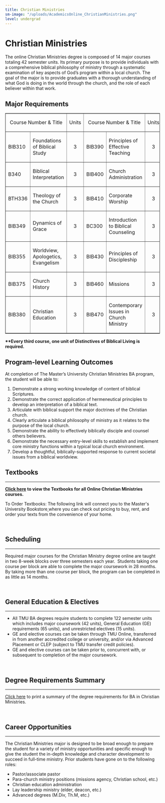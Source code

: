 ```yaml
---
title: Christian Ministries
sm-image: "/uploads/AcademicsOnline_ChristianMinistries.png"
level: undergrad
---
```


<h1><span>Christian Ministries</span></h1>
<p>The online Christian Ministries degree is composed of 14 major courses totaling 42 semester units. Its primary purpose is to provide individuals with a comprehensive biblical philosophy of ministry through a systematic examination of key aspects of God’s program within a local church. The goal of the major is to provide graduates with a thorough understanding of what God is doing in the world through the church, and the role of each believer within that work.</p>
<h2>Major Requirements</h2>
<table border="1" cellspacing="0" cellpadding="5" width="100%">
<tbody>
<tr>
<td colspan="2">
<p align="center"><span>Course Number &amp; Title</span></p>
</td>
<td>
<p align="center"><span>Units</span></p>
</td>
<td colspan="2">
<p align="center"><span>Course Number &amp; Title</span></p>
</td>
<td>
<p align="center"><span>Units</span></p>
</td>
</tr>
<tr>
<td>
<p>BIB310</p>
</td>
<td>
<p>Foundations of Biblical Study</p>
</td>
<td>
<p align="center">3</p>
</td>
<td>
<p>BIB390</p>
</td>
<td>
<p>Principles of Effective Teaching</p>
</td>
<td>
<p align="center">3</p>
</td>
</tr>
<tr>
<td>
<p>B340</p>
</td>
<td>Biblical Interpretation</td>
<td>
<p style="text-align: center;">3</p>
</td>
<td>
<p>BIB400</p>
</td>
<td>
<p style="text-align: left;" align="center">Church Administration</p>
</td>
<td style="text-align: center;">3</td>
</tr>
<tr>
<td>
<p>BTH336</p>
</td>
<td>
<p>Theology of the Church</p>
</td>
<td>
<p align="center">3</p>
</td>
<td>
<p>BIB410</p>
</td>
<td>
<p>Corporate Worship</p>
</td>
<td>
<p align="center">3</p>
</td>
</tr>
<tr>
<td>
<p>BIB349</p>
</td>
<td>
<p>Dynamics of Grace</p>
</td>
<td>
<p align="center">3</p>
</td>
<td>
<p>BC300</p>
</td>
<td>
<p>Introduction to Biblical Counseling</p>
</td>
<td>
<p align="center">3</p>
</td>
</tr>
<tr>
<td>
<p>BIB355</p>
</td>
<td>
<p>Worldview, Apologetics, Evangelism</p>
</td>
<td>
<p align="center">3</p>
</td>
<td>
<p>BIB430</p>
</td>
<td>
<p>Principles of Discipleship</p>
</td>
<td>
<p align="center">3</p>
</td>
</tr>
<tr>
<td>
<p>BIB375</p>
</td>
<td>
<p>Church History</p>
</td>
<td>
<p align="center">3</p>
</td>
<td>
<p>BIB460</p>
</td>
<td>
<p>Missions</p>
</td>
<td>
<p align="center">3</p>
</td>
</tr>
<tr>
<td>
<p>BIB380</p>
</td>
<td>
<p>Christian Education</p>
</td>
<td>
<p align="center">3</p>
</td>
<td>
<p>BIB470</p>
</td>
<td>
<p>Contemporary Issues in Church Ministry</p>
</td>
<td>
<p align="center">3</p>
</td>
</tr>
</tbody>
</table>
<p><strong>**Every third course, one unit of Distinctives of Biblical Living is required.</strong></p>
<h2>Program-level Learning Outcomes</h2>
<p>At completion of The Master’s University Christian Ministries BA program, the student will be able to:</p>
<ol>
<li>Demonstrate a strong working knowledge of content of biblical Scriptures.</li>
<li>Demonstrate the correct application of hermeneutical principles to develop an interpretation of a biblical text.</li>
<li>Articulate with biblical support the major doctrines of the Christian church.</li>
<li>Clearly articulate a biblical philosophy of ministry as it relates to the purpose of the local church.</li>
<li>Demonstrate the ability to effectively biblically disciple and counsel others believers.</li>
<li>Demonstrate the necessary entry-level skills to establish and implement core ministry functions within a typical local church environment.</li>
<li>Develop a thoughtful, biblically-supported response to current societal issues from a biblical worldview.</li>
</ol>
<p><span style="color: #99aece; font-family: 'Century Gothic', Helvetica, Arial, sans-serif; font-size: 19px; line-height: 23px;"><span style="color: #99aece; font-family: 'Century Gothic', Helvetica, Arial, sans-serif; font-size: 19px; line-height: 23px;"><span style="color: #616161; font-family: Raleway, sans-serif; font-size: 22px; font-weight: 800; line-height: 28px;"> <!--StartFragment--></span></span></span></p>
<h2>Textbooks</h2>
<div><hr /></div>
<p style="text-align: left;"><strong><a href="/media/869756/ba-cm-booklist-33017.pdf" title="BA-CM Booklist 3.30.17.pdf (1)">Click here</a> to view the Textbooks for all Online Christian Ministries courses.</strong></p>
<p>To Order Textbooks: The following link will connect you to the Master's University Bookstore<a href="http://www.cbamatthews.com/masterscoll/buy_main.asp"> </a>where you can check out pricing to buy, rent, and order your texts from the convenience of your home.</p>
<p> </p>
<p><span style="color: #99aece; font-family: 'Century Gothic', Helvetica, Arial, sans-serif; font-size: 19px; line-height: 23px;"><span style="color: #99aece; font-family: 'Century Gothic', Helvetica, Arial, sans-serif; font-size: 19px; line-height: 23px;"><span style="color: #616161; font-family: Raleway, sans-serif; font-size: 22px; font-weight: 800; line-height: 28px;"> <!--StartFragment--></span></span></span></p>
<h2>Scheduling</h2>
<div><hr /></div>
<p>Required major courses for the <span>Christian Ministry degree online</span> are taught in two 8-week blocks over three semesters each year.  Students taking one course per block are able to complete the major coursework in 28 months.  By taking more than one course per block, the program can be completed in as little as 14 months.</p>
<p> </p>
<p><span style="color: #616161; font-family: Raleway, sans-serif; font-size: 22px; font-weight: 800; line-height: 28px;"> <!--StartFragment--></span></p>
<h2>General Education &amp; Electives</h2>
<div><hr /></div>
<ul>
<li>All TMU BA degrees require students to complete 122 semester units which includes major coursework (42 units), General Education (GE) requirements (65 units), and unrestricted electives (15 units).</li>
<li>GE and elective courses can be taken through TMU Online, transferred in from another accredited college or university, and/or via Advanced Placement or CLEP (subject to TMU transfer credit policies).</li>
<li>GE and elective courses can be taken prior to, concurrent with, or subsequent to completion of the major coursework.</li>
</ul>
<p> </p>
<h2>Degree Requirements Summary</h2>
<div><hr /></div>
<p><a href="/media/868242/christian-ministries-dcp-online-cm_tmu.pdf" title="Christian Ministries - DCP Online CM_TMU.pdf">Click here</a> to print a summary of the degree requirements for BA in Christian Ministries.</p>
<p> </p>
<h2>Career Opportunities</h2>
<hr />
<p>The Christian Ministries major is designed to be broad enough to prepare the student for a variety of ministry opportunities and specific enough to give the student the in-depth knowledge and character development to succeed in full-time ministry. Prior students have gone on to the following roles:</p>
<ul>
<li>Pastor/associate pastor</li>
<li>Para-church ministry positions (missions agency, Christian school, etc.)</li>
<li>Christian education administration</li>
<li>Lay leadership ministry (elder, deacon, etc.)</li>
<li>Advanced degrees (M.Div, Th.M, etc.)</li>
</ul>
